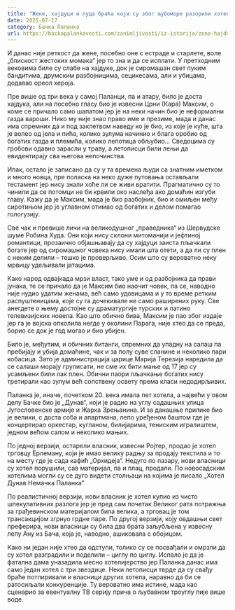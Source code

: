```yaml
---
title: "Жене, хајдуци и луда браћа који су због љубоморе разорили хотел у Паланци"
date: 2025-07-17
category: Бачка Паланка
url: https://backapalankavesti.com/zanimljivosti/iz-istorije/zene-hajduci-i-luda-braca-koji-su-zbog-ljubomore-razorili-hotel-u-palanci/
---
```


И данас није реткост да жене, посебно оне с естраде и старлете, воле „блискост жестоких момака“ јер то зна и да се исплати. У претходним вековима биле су слабе на хајдуке, док је сиромашан свет пуким бандитима, друмским разбојницима, сецикесама, али и убицама, додавао ореол хероја.

Пре више од три века у самој Паланци, па и атару, било је доста хајдука, али на посебно гласу био је извесни Црни (Кара) Максим, о коме се причало само шапатом јер је на неки начин био је неформални газда вароши. Нико му није знао право име и презиме, мада и данас има спремних да и под заклетвом наведу ко је био, из које је куће, шта је волео од јела и пића, колико зулума начинио и блага оробио од богатих газда и племића, колико лепотица обљубио… Сведоцима су гробови одавно зарасли у траву, а летописци били лењи да евидентирају сва његова непочинства.

Ипак, остало је записано да су у та времена људи са знатним иметком и много новца, пре поласка на неко дуже путовања остављали тестамент јер нису знали хоће ли се живи вратити. Прагматично су то чинили да се потомци не би крвили око наслеђа ако домаћин изгуби главу. Кажу да је Максим, мада је био разбојник, био и омиљен међу сиротињом јер је углавном отимао од богатих и делом помагао гологузију.

Све чак и превише личи на великодушног „праведника“ из Шервудске шуме Робина Худа. Они који нису склони митоманији и јефтиној романтици, прозаично објашњавају да су хајдуци заиста пљачкали богате јер од сиромашног човека нису имали шта отети, а да ли су плен с неким делили – тешко је проверљиво. Осим што су вероватно неку мрвицу удељивали јатацима.

Како народ одвајкада мрзи власт, тако уме и од разбојника да прави јунака, те се причало да је Максим био наочит човек, па се, наводно није нудио удатим женама, већ само удовицама и у то време ретким распуштеницама, које су га дочекивале не само раширених руку. Све анегдете о њему достојне су драматургије турских и латино телевизијских новела. Као што обично бива, Максим је пао због издаје јер га је војска опколила негде у околини Парага, није хтео да се преда, борио се док је год могао и био убијен.

Било је, међутим, и обичних битанги, спремних да упадну на салаш па пребијају и убија домаћине, чак и за полу суве сланине и неколико пари кобасица. Зато је администрација царице Марија Терезија наредила да се салаши морају груписати, не сме их бити мање од 17 јер су усамљени били лак плен. Обични паори пљачкање богатих нису третирали као зулум већ сопствену освету према класи недодирљивих.

Паланка је, иначе, почетком 20. века имала пет хотела, а највећи у овом делу Бачке био је „Дунав“, који је радио на углу садашњих улица Југословенске армије и Жарка Зрењанина. И за данашње прилике био је велики, с доста соба и апартмана, лепо уређеном баштом где је концертирао оркестар, кугланом, билијарима, тениским игралиштем, једном већом салом и неколико мањих.

По једној верзији, остарели власник, извесни Ројтер, продао је хотел трговцу Ерлеману, који је имао велику радњу за продају текстила и то на месту где је сада кафић „Орхидеја“. Недуго по пазару, нови власници су хотел порушили, сав материјал, па и плац, продали. По новосадским хотелима могли су се дуго видети столњаци на којима је писало „Хотел Дунав Немачка Паланка“

По реалистичној верзији, нови власник је хотел купио из чисто шпекулативних разлога јер је пред сам почетак Великог рата потражња за грађевинском материјалом била велика, а трговац је том трансакцијом згрнуо грдне паре. По другој верзији, коју овдашњи свет преферира, нови власници су била два брата заљубљена у извесну лепу Ану из Бача, која је, наводно, ашиковала с обојицом.

Како ни један није хтео да одступи, толико су се посвађали и омрзли да су хотел разградили и поделили – циглу по циглу. Испало је да је фатална дама уназадила месно хотелијерство јер Паланка данас има само један хотел с три звездице. Неки летописци тврде да су свађу браће потпиривали и власници других хотела, наравно да би се ратосиљали конкуренције. Ту вероватно има истине, мада као сценарио за евентуалну ТВ серију прича о љубавном троуглу пије више воде.
